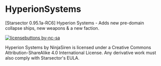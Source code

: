  # HyperionSystems
[Starsector 0.95.1a-RC6] Hyperion Systems - Adds new pre-domain collapse ships, new weapons & a new faction.

[![licensebuttons by-nc-sa](https://licensebuttons.net/l/by-sa/3.0/88x31.png)](https://creativecommons.org/licenses/by-sa/4.0)

Hyperion Systems by NinjaSiren is licensed under a Creative Commons Attribution-ShareAlike 4.0 International License.
Any derivative work must also comply with Starsector's EULA.
